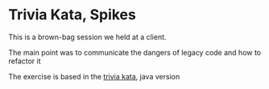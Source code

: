 # Trivia Kata, Spikes

This is a brown-bag session we held at a client.

The main point was to communicate the dangers of legacy code and how to refactor it

The exercise is based in the [trivia kata](https://github.com/jbrains/trivia), java version
